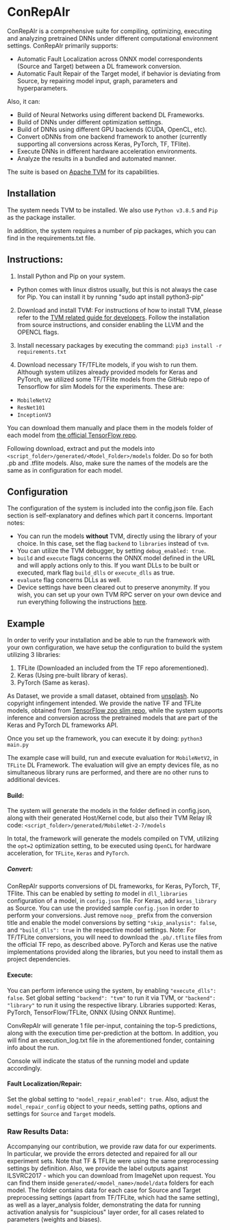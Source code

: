 # ConRepAIr

ConRepAIr is a comprehensive suite for compiling, optimizing, executing and analyzing pretrained DNNs under different computational environment settings. ConRepAIr primarily supports:

- Automatic Fault Localization across ONNX model correspondents (Source and Target) between a DL framework conversion.
- Automatic Fault Repair of the Target model, if behavior is deviating from Source, by repairing model input, graph, parameters and hyperparameters.

Also, it can:
- Build of Neural Networks using different backend DL Frameworks.
- Build of DNNs under different optimization settings.
- Build of DNNs using different GPU backends (CUDA, OpenCL, etc).
- Convert oDNNs from one backend framework to another (currently supporting all conversions across Keras, PyTorch, TF, TFlite).
- Execute DNNs in different hardware acceleration environments.
- Analyze the results in a bundled and automated manner.

The suite is based on [Apache TVM](https://tvm.apache.org/) for its capabilities.

## Installation

The system needs TVM to be installed.
We also use `Python v3.8.5` and `Pip` as the package installer.

In addition, the system requires a number of pip packages, which you can find in the requirements.txt file.

## Instructions:

1. Install Python and Pip on your system.
- Python comes with linux distros usually, but this is not always the case for Pip. You can install it by running "sudo apt install python3-pip"
2. Download and install TVM:
For instructions of how to install TVM, please refer to the [TVM related guide for developers](https://tvm.apache.org/docs/install/from_source.html#developers-get-source-from-github).
Follow the installation from source instructions, and consider enabling the LLVM and the OPENCL flags.

3. Install necessary packages by executing the command:
`pip3 install -r requirements.txt`

4. Download necessary TF/TFLite models, if you wish to run them.
Although system utilizes already provided models for Keras and PyTorch, we utilized some TF/TFlite models from the GitHub repo of Tensorflow for slim Models for the experiments. These are:
- `MobileNetV2`
- `ResNet101`
- `InceptionV3`

You can download them manually and place them in the models folder of each model from [the official TensorFlow repo](https://github.com/tensorflow/models/tree/master/research/slim).

Following download, extract and put the models into `<script_folder>/generated/<Model_Folder>/models` folder. Do so for both .pb and .tflite models.
Also, make sure the names of the models are the same as in configuration for each model.

## Configuration
The configuration of the system is included into the config.json file.
Each section is self-explanatory and defines which part it concerns.
Important notes:
- You can run the models **without** TVM, directly using the library of your choice. In this case, set the flag `backend` to `libraries` instead of `tvm`.
- You can utilize the TVM debugger, by setting `debug_enabled: true`.
- `build` and `execute` flags concerns the ONNX model defined in the URL and will apply actions only to this. If you want DLLs to be built or executed, mark flag `build_dlls` or `execute_dlls` as true.
- `evaluate` flag concerns DLLs as well.
- Device settings have been cleared out to preserve anonymity. If you wish, you can set up your own TVM RPC server on your own device and run everything following the instructions [here](
https://tvm.apache.org/docs/tutorial/cross_compilation_and_rpc.html).

## Example
In order to verify your installation and be able to run the framework with your own configuration, we have setup the configuration to build the system utilizing 3 libraries:
1. TFLite (Downloaded an included from the TF repo aforementioned).
2. Keras (Using pre-built library of keras).
3. PyTorch (Same as keras).

As Dataset, we provide a small dataset, obtained from [unsplash](https://unsplash.com/images/stock/public-domain). No copyright infingement intended.
We provide the native TF and TFLite models, obtained from [TensorFlow zoo slim repo](https://github.com/tensorflow/models/tree/master/research/slim/), while the system supports inference and conversion across the pretrained models that are part of the Keras and PyTorch DL frameworks API.

Once you set up the framework, you can execute it by doing:
`python3 main.py`

The example case will build, run and execute evaluation for `MobileNetV2`, in `TFLite` DL Framework. The evaluation will give an empty devices file, as no simultaneous library runs are performed, and there are no other runs to additional devices.

#### Build: 
The system will generate the models in the folder defined in config.json, along with their generated Host/Kernel code, but also their TVM Relay IR code:
`<script_folder>/generated/MobileNet-2-7/models`

In total, the framework will generate the models compiled on TVM, utilizing the `opt=2` optimization setting, to be executed using `OpenCL` for hardware acceleration, for `TFLite`, `Keras` and `PyTorch`.

##### Convert:
ConRepAIr supports conversions of DL frameworks, for Keras, PyTorch, TF, TFlite. This can be enabled by setting <source>_to_<target> model in `dll_libraries` configuration of a model, in `config.json` file. For Keras, add `keras_library` as Source. You can use the provided sample `config.json` in order to perform your conversions. Just remove `noop_` prefix from the conversion title and enable the model conversions by setting `"skip_analysis": false`, and `"build_dlls": true` in the respective model settings. Note: For TF/TFLite conversions, you will need to download the `.pb/.tflite` files from the official TF repo, as described above. PyTorch and Keras use the native implementations provided along the libraries, but you need to install them as project dependencies.


#### Execute:
You can perform inference using the system, by enabling `"execute_dlls": false`. Set global setting `"backend": "tvm"` to run it via TVM, or `"backend": "library"` to run it using the respective library. Libraries supported: Keras, PyTorch, TensorFlow/TFLite, ONNX (Using ONNX Runtime).

ConvRepAIr will generate 1 file per-input, containing the top-5 predictions, along with the execution time per-prediction at the bottom. In addition, you will find an execution_log.txt file in the aforementioned fonder, containing info about the run.

Console will indicate the status of the running model and update accordingly.

#### Fault Localization/Repair:
Set the global setting to `"model_repair_enabled": true`. Also, adjust the `model_repair_config` object to your needs, setting paths, options and settings for `Source` and `Target` models.

### Raw Results Data:
Accompanying our contribution, we provide raw data for our experiments.
In particular, we provide the errors detected and repaired for all our experiment sets.
Note that TF & TFLite were using the same preprocessing settings by definition.
Also, we provide the label outputs against ILSVRC2017 - which you can download from ImageNet upon request. You can find them inside `generated/<model_name>/model/data` folders for each model.
The folder contains data for each case for Source and Target preprocessing settings (apart from TF/TFLite, which had the same setting), as well as a layer_analysis folder, demonstrating the data for running activation analysis for "suspicious" layer order, for all cases related to parameters (weights and biases).

